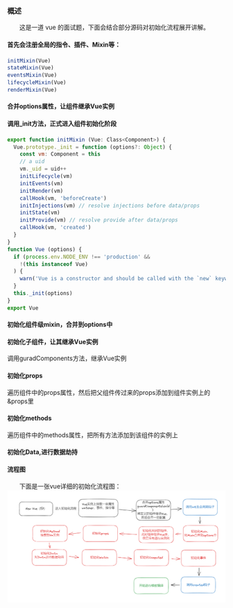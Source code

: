 ### 概述
&emsp;&emsp;这是一道 vue 的面试题，下面会结合部分源码对初始化流程展开讲解。
#### 首先会注册全局的指令、插件、Mixin等：
```js
initMixin(Vue)
stateMixin(Vue)
eventsMixin(Vue)
lifecycleMixin(Vue)
renderMixin(Vue)
```
#### 合并options属性，让组件继承Vue实例

#### 调用_init方法，正式进入组件初始化阶段
```js
export function initMixin (Vue: Class<Component>) {
  Vue.prototype._init = function (options?: Object) {
    const vm: Component = this
    // a uid
    vm._uid = uid++
    initLifecycle(vm)
    initEvents(vm)
    initRender(vm)
    callHook(vm, 'beforeCreate')
    initInjections(vm) // resolve injections before data/props
    initState(vm)
    initProvide(vm) // resolve provide after data/props
    callHook(vm, 'created')
  }
}
function Vue (options) {
  if (process.env.NODE_ENV !== 'production' &&
    !(this instanceof Vue)
  ) {
    warn('Vue is a constructor and should be called with the `new` keyword')
  }
  this._init(options)
}
export Vue
```
#### 初始化组件级mixin，合并到options中

#### 初始化子组件，让其继承Vue实例
调用guradComponents方法，继承Vue实例

#### 初始化props
遍历组件中的props属性，然后把父组件传过来的props添加到组件实例上的&props里

#### 初始化methods
遍历组件中的methods属性，把所有方法添加到该组件的实例上

#### 初始化Data,进行数据劫持

#### 流程图
&emsp;&emsp;下面是一张vue详细的初始化流程图：
![image](../Vue/image/init.png)